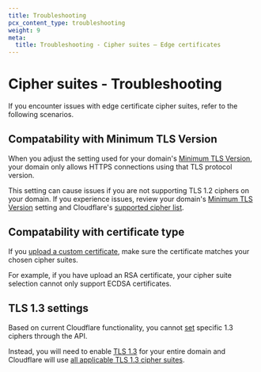 ```yaml
---
title: Troubleshooting
pcx_content_type: troubleshooting
weight: 9
meta:
  title: Troubleshooting - Cipher suites — Edge certificates
---
```


# Cipher suites - Troubleshooting

If you encounter issues with edge certificate cipher suites, refer to the following scenarios.

## Compatability with Minimum TLS Version

When you adjust the setting used for your domain's [Minimum TLS Version](/ssl/edge-certificates/additional-options/minimum-tls/), your domain only allows HTTPS connections using that TLS protocol version.

This setting can cause issues if you are not supporting TLS 1.2 ciphers on your domain. If you experience issues, review your domain's [Minimum TLS Version](/ssl/edge-certificates/additional-options/minimum-tls/) setting and Cloudflare's [supported cipher list](/ssl/reference/cipher-suites/supported-cipher-suites/).

## Compatability with certificate type

If you [upload a custom certificate](/ssl/edge-certificates/custom-certificates/uploading/), make sure the certificate matches your chosen cipher suites.

For example, if you have upload an RSA certificate, your cipher suite selection cannot only support ECDSA certificates.

## TLS 1.3 settings

Based on current Cloudflare functionality, you cannot [set](/ssl/reference/cipher-suites/disable-cipher-suites/) specific 1.3 ciphers through the API.

Instead, you will need to enable [TLS 1.3](/ssl/edge-certificates/additional-options/tls-13/#enable-tls-13) for your entire domain and Cloudflare will use [all applicable TLS 1.3 cipher suites](/ssl/reference/cipher-suites/supported-cipher-suites/).
